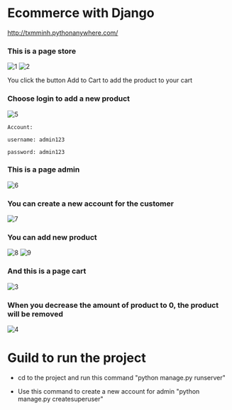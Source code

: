 # Ecommerce with Django

http://txmminh.pythonanywhere.com/

### This is a page store
![1](https://github.com/TxmMinh/Ecommerce/assets/93864928/a27406e3-21c4-4186-a326-440124c909ef)
![2](https://github.com/TxmMinh/Ecommerce/assets/93864928/24ad95a0-0f8a-460b-80f4-253a8442038c)

You click the button Add to Cart to add the product to your cart

### Choose login to add a new product
![5](https://github.com/TxmMinh/Ecommerce/assets/93864928/f6ac69f4-a06f-45cd-9cbe-d06ee1ce31ed)

```
Account:

username: admin123
         
password: admin123
```

### This is a page admin
![6](https://github.com/TxmMinh/Ecommerce/assets/93864928/7b0777ab-f91a-4552-8a59-9346b2d71ba5)

### You can create a new account for the customer
![7](https://github.com/TxmMinh/Ecommerce/assets/93864928/3cceced0-a6cb-424f-ab6f-eb51f446cc1d)

### You can add new product
![8](https://github.com/TxmMinh/Ecommerce/assets/93864928/2f2f2eb8-2b88-4c34-a6cd-c177bd61ec94)
![9](https://github.com/TxmMinh/Ecommerce/assets/93864928/1d5b4b71-33c8-45f3-bd1e-0e5ebc4a7666)

### And this is a page cart
![3](https://github.com/TxmMinh/Ecommerce/assets/93864928/78a85a48-585e-4577-b7c2-e8432cf925c8)

### When you decrease the amount of product to 0, the product will be removed
![4](https://github.com/TxmMinh/Ecommerce/assets/93864928/70202565-e09d-412d-840e-2beacebe9b85)

# Guild to run the project
+ cd to the project and run this command "python manage.py runserver"

+ Use this command to create a new account for admin "python manage.py createsuperuser"

